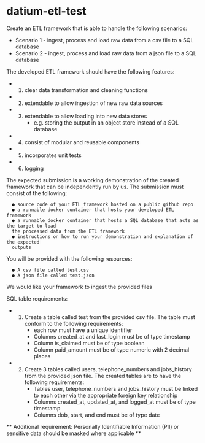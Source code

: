 # datium-etl-test

Create an ETL framework that is able to handle the following scenarios:

  - Scenario 1 - ingest, process and load raw data from a csv file to a SQL database
  - Scenario 2 - ingest, process and load raw data from a json file to a SQL database
  
The developed ETL framework should have the following features:
- 1. clear data transformation and cleaning functions
- 2. extendable to allow ingestion of new raw data sources
- 3. extendable to allow loading into new data stores
     - e.g. storing the output in an object store instead of a SQL database
- 4. consist of modular and reusable components
- 5. incorporates unit tests
- 6. logging
      
The expected submission is a working demonstration of the created framework that can be
independently run by us. The submission must consist of the following:

      ● source code of your ETL framework hosted on a public github repo
      ● a runnable docker container that hosts your developed ETL framework
      ● a runnable docker container that hosts a SQL database that acts as the target to load
      the processed data from the ETL framework
      ● instructions on how to run your demonstration and explanation of the expected
      outputs
      
You will be provided with the following resources:

      ● A csv file called test.csv
      ● A json file called test.json
      
We would like your framework to ingest the provided files


SQL table requirements:
- 1. Create a table called test from the provided csv file. The table must conform to the following requirements:
     - each row must have a unique identifier
     - Columns created_at and last_login must be of type timestamp
     - Column is_claimed must be of type boolean
     - Column paid_amount must be of type numeric with 2 decimal places
- 2. Create 3 tables called users, telephone_numbers and jobs_history from the provided json file. The created tables are to have the following requirements:
     - Tables user, telephone_numbers and jobs_history must be linked to each other via the appropriate foreign key relationship
     - Columns created_at, updated_at, and logged_at must be of type timestamp
     - Columns dob, start, and end must be of type date
            
** Additional requirement: Personally Identifiable Information (PII) or sensitive data should be masked where applicable **
